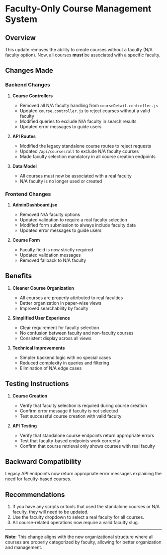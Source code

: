 # Faculty-Only Course Management System

## Overview

This update removes the ability to create courses without a faculty (N/A faculty option). Now, all courses **must** be associated with a specific faculty.

## Changes Made

### Backend Changes

1. **Course Controllers**

   - Removed all N/A faculty handling from `courseDetail.controller.js`
   - Updated `course.controller.js` to reject courses without a valid faculty
   - Modified queries to exclude N/A faculty in search results
   - Updated error messages to guide users

2. **API Routes**

   - Modified the legacy standalone course routes to reject requests
   - Updated `/api/courses/all` to exclude N/A faculty courses
   - Made faculty selection mandatory in all course creation endpoints

3. **Data Model**
   - All courses must now be associated with a real faculty
   - N/A faculty is no longer used or created

### Frontend Changes

1. **AdminDashboard.jsx**

   - Removed N/A faculty options
   - Updated validation to require a real faculty selection
   - Modified form submission to always include faculty data
   - Updated error messages to guide users

2. **Course Form**
   - Faculty field is now strictly required
   - Updated validation messages
   - Removed fallback to N/A faculty

## Benefits

1. **Cleaner Course Organization**

   - All courses are properly attributed to real faculties
   - Better organization in paper-wise views
   - Improved searchability by faculty

2. **Simplified User Experience**

   - Clear requirement for faculty selection
   - No confusion between faculty and non-faculty courses
   - Consistent display across all views

3. **Technical Improvements**
   - Simpler backend logic with no special cases
   - Reduced complexity in queries and filtering
   - Elimination of N/A edge cases

## Testing Instructions

1. **Course Creation**

   - Verify that faculty selection is required during course creation
   - Confirm error message if faculty is not selected
   - Test successful course creation with valid faculty

2. **API Testing**
   - Verify that standalone course endpoints return appropriate errors
   - Test that faculty-based endpoints work correctly
   - Confirm that course retrieval only shows courses with real faculty

## Backward Compatibility

Legacy API endpoints now return appropriate error messages explaining the need for faculty-based courses.

## Recommendations

1. If you have any scripts or tools that used the standalone courses or N/A faculty, they will need to be updated.
2. Use the faculty dropdown to select a real faculty for all courses.
3. All course-related operations now require a valid faculty slug.

---

**Note**: This change aligns with the new organizational structure where all courses are properly categorized by faculty, allowing for better organization and management.
